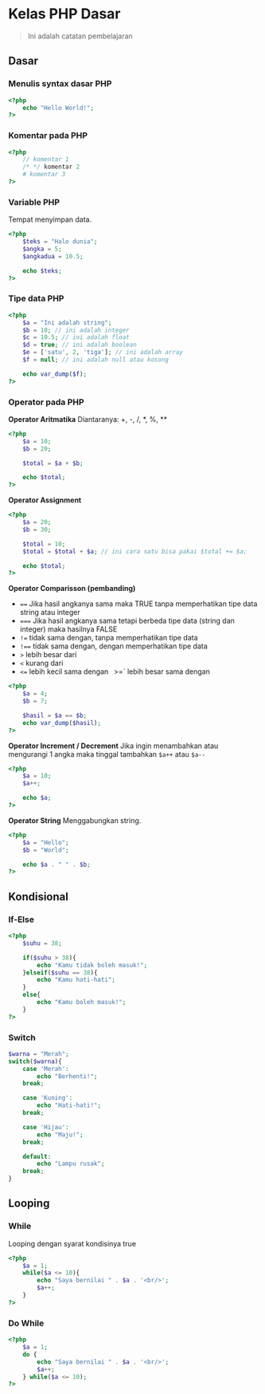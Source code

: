 # Kelas PHP Dasar

> Ini adalah catatan pembelajaran


## Dasar

### Menulis syntax dasar PHP
```php
<?php
    echo "Hello World!";
?>
```

### Komentar pada PHP
```php
<?php
    // komentar 1
    /* */ komentar 2
    # komentar 3
?>
```

### Variable PHP
Tempat menyimpan data.

```php
<?php
    $teks = "Halo dunia";
    $angka = 5;
    $angkadua = 10.5;

    echo $teks;
?>
```

### Tipe data PHP
```php
<?php
    $a = "Ini adalah string";
    $b = 10; // ini adalah integer
    $c = 10.5; // ini adalah float
    $d = true; // ini adalah boolean
    $e = ['satu', 2, 'tiga']; // ini adalah array
    $f = null; // ini adalah null atau kosong

    echo var_dump($f);
?>
```

### Operator pada PHP

**Operator Aritmatika**
Diantaranya: +, -, /, *, %, **

```php
<?php
    $a = 10;
    $b = 20;

    $total = $a + $b;

    echo $total;
?>
```

**Operator Assignment**

```php
<?php
    $a = 20;
    $b = 30;

    $total = 10;
	$total = $total + $a; // ini cara satu bisa pakai $total += $a;

    echo $total;
?>
```

**Operator Comparisson (pembanding)**

- `==` Jika hasil angkanya sama maka TRUE tanpa memperhatikan tipe data string atau integer
- `===` Jika hasil angkanya sama tetapi berbeda tipe data (string dan integer) maka hasilnya FALSE
- `!=` tidak sama dengan, tanpa memperhatikan tipe data
- `!==` tidak sama dengan, dengan memperhatikan tipe data
- `>` lebih besar dari
- `<` kurang dari
- `<=` lebih kecil sama dengan
` `>=` lebih besar sama dengan

```php
<?php
    $a = 4;
    $b = 7;

    $hasil = $a == $b;
    echo var_dump($hasil);
?>
```
**Operator Increment / Decrement**
Jika ingin menambahkan atau mengurangi 1 angka maka tinggal tambahkan `$a++` atau `$a--`

```php
<?php
    $a = 10;
    $a++;

    echo $a;
?>
```

**Operator String**
Menggabungkan string.

```php
<?php
    $a = "Hello";
    $b = "World";

    echo $a . " " . $b;
?>
```

## Kondisional

### If-Else

```php
<?php
    $suhu = 38;

    if($suhu > 38){
        echo "Kamu tidak boleh masuk!";
    }elseif($suhu == 38){
        echo "Kamu hati-hati";
    }
    else{
		echo "Kamu boleh masuk!";
	}
?>
```

### Switch

```php
$warna = "Merah";
switch($warna){
    case 'Merah':
        echo "Berhenti!";
    break;

    case 'Kuning':
        echo "Hati-hati!";
    break;

    case 'Hijau':
        echo "Maju!";
    break;

    default:
        echo "Lampu rusak";
    break;
}
```

## Looping

### While
Looping dengan syarat kondisinya true

```php
<?php
    $a = 1;
    while($a <= 10){
        echo "Saya bernilai " . $a . '<br/>';
        $a++;
    }
?>
```

### Do While

```php
<?php
    $a = 1;
    do {
        echo "Saya bernilai " . $a . '<br/>';
        $a++;
    } while($a <= 10);
?>
```